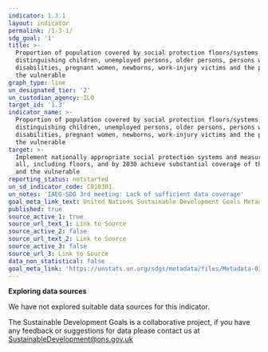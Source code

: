 ```yaml
---
indicator: 1.3.1
layout: indicator
permalink: /1-3-1/
sdg_goal: '1'
title: >-
  Proportion of population covered by social protection floors/systems, by sex,
  distinguishing children, unemployed persons, older persons, persons with
  disabilities, pregnant women, newborns, work-injury victims and the poor and
  the vulnerable
graph_type: line
un_designated_tier: '2'
un_custodian_agency: ILO
target_id: '1.3'
indicator_name: >-
  Proportion of population covered by social protection floors/systems, by sex,
  distinguishing children, unemployed persons, older persons, persons with
  disabilities, pregnant women, newborns, work-injury victims and the poor and
  the vulnerable
target: >-
  Implement nationally appropriate social protection systems and measures for
  all, including floors, and by 2030 achieve substantial coverage of the poor
  and the vulnerable
reporting_status: notstarted
un_sd_indicator_code: C010301
un_notes: 'IAEG-SDG 3rd meeting: Lack of sufficient data coverage'
goal_meta_link_text: United Nations Sustainable Development Goals Metadata (pdf 894kB)
published: true
source_active_1: true
source_url_text_1: Link to Source
source_active_2: false
source_url_text_2: Link to Source
source_active_3: false
source_url_3: Link to Source
data_non_statistical: false
goal_meta_link: 'https://unstats.un.org/sdgs/metadata/files/Metadata-01-03-01a.pdf'
---
```

**Exploring data sources**

We have not explored suitable data sources for this indicator. 

The Sustainable Development Goals is a collaborative project, if you have any feedback or suggestions for data please contact us at <SustainableDevelopment@ons.gov.uk>
